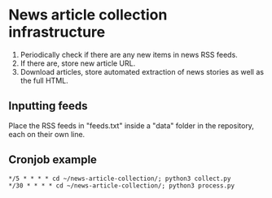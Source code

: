 # News article collection infrastructure

1. Periodically check if there are any new items in news RSS feeds.
1. If there are, store new article URL.
1. Download articles, store automated extraction of news stories as well as the full HTML.

## Inputting feeds

Place the RSS feeds in "feeds.txt" inside a "data" folder in the repository, each on their own line.

## Cronjob example

```
*/5 * * * * cd ~/news-article-collection/; python3 collect.py
*/30 * * * * cd ~/news-article-collection/; python3 process.py
```
